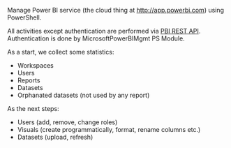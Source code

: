 Manage Power BI service (the cloud thing at http://app.powerbi.com) using PowerShell.

All activities except authentication are performed via [PBI REST API](https://learn.microsoft.com/en-us/rest/api/power-bi/). Authentication is done by MicrosoftPowerBIMgmt PS Module.

As a start, we collect some statistics:
- Workspaces
- Users
- Reports
- Datasets
- Orphanated datasets (not used by any report)

As the next steps:
- Users (add, remove, change roles)
- Visuals (create programmatically, format, rename columns etc.)
- Datasets (upload, refresh)